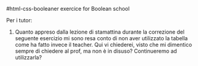 #html-css-booleaner
exercice for Boolean school

Per i tutor:

1. Quanto appreso dalla lezione di stamattina durante la correzione del seguente esercizio mi sono resa conto di non aver utilizzato la tabella come ha fatto invece il teacher. Qui vi chiederei, visto che mi dimentico sempre di chiedere al prof, ma non è in disuso? Continueremo ad utilizzarla?


